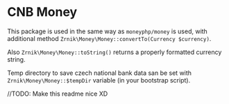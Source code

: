 # CNB Money

This package is used in the same way as `moneyphp/money` is used, 
with additional method 
`Zrnik\Money\Money::convertTo(Currency $currency)`.

Also `Zrnik\Money\Money::toString()` returns a properly formatted currency string.

Temp directory to save czech national bank 
data san be set with `Zrnik\Money\Money::$tempDir` 
variable (in your bootstrap script).

//TODO: Make this readme nice XD


